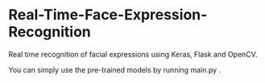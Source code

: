 # Real-Time-Face-Expression-Recognition

Real time recognition of facial expressions using Keras, Flask and OpenCV.



You can simply use the pre-trained models by running main.py .
